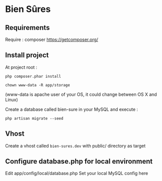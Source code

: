 Bien Sûres
===

## Requirements

Require : composer https://getcomposer.org/


## Install project

At project root :

`php composer.phar install`

`chown www-data -R app/storage`

(www-data is apache user of your OS, it could change between OS X and Linux)

Create a database called bien-sure in your MySQL and execute :

`php artisan migrate --seed`

## Vhost

Create a vhost called `bien-sures.dev` with public/ directory as target

## Configure database.php for local environment 

Edit app/config/local/database.php
Set your local MySQL config here

